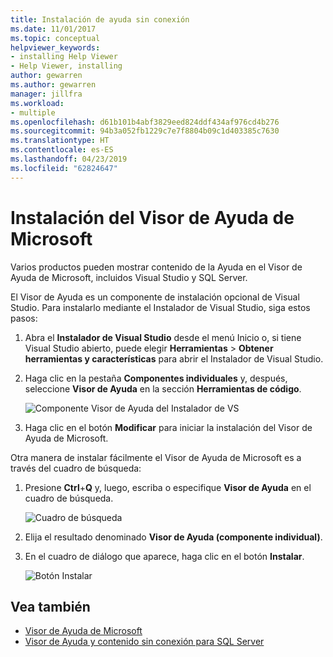 ```yaml
---
title: Instalación de ayuda sin conexión
ms.date: 11/01/2017
ms.topic: conceptual
helpviewer_keywords:
- installing Help Viewer
- Help Viewer, installing
author: gewarren
ms.author: gewarren
manager: jillfra
ms.workload:
- multiple
ms.openlocfilehash: d61b101b4abf3829eed824ddf434af976cd4b276
ms.sourcegitcommit: 94b3a052fb1229c7e7f8804b09c1d403385c7630
ms.translationtype: HT
ms.contentlocale: es-ES
ms.lasthandoff: 04/23/2019
ms.locfileid: "62824647"
---
```

# <a name="microsoft-help-viewer-installation"></a>Instalación del Visor de Ayuda de Microsoft

Varios productos pueden mostrar contenido de la Ayuda en el Visor de Ayuda de Microsoft, incluidos Visual Studio y SQL Server.

El Visor de Ayuda es un componente de instalación opcional de Visual Studio. Para instalarlo mediante el Instalador de Visual Studio, siga estos pasos:

1. Abra el **Instalador de Visual Studio** desde el menú Inicio o, si tiene Visual Studio abierto, puede elegir **Herramientas** > **Obtener herramientas y características** para abrir el Instalador de Visual Studio.

1. Haga clic en la pestaña **Componentes individuales** y, después, seleccione **Visor de Ayuda** en la sección **Herramientas de código**.

   ![Componente Visor de Ayuda del Instalador de VS](media/installation/vs-installer.png)

1. Haga clic en el botón **Modificar** para iniciar la instalación del Visor de Ayuda de Microsoft.

Otra manera de instalar fácilmente el Visor de Ayuda de Microsoft es a través del cuadro de búsqueda:

1. Presione **Ctrl**+**Q** y, luego, escriba o especifique **Visor de Ayuda** en el cuadro de búsqueda.

   ![Cuadro de búsqueda](media/installation/quick-launch.png)

1. Elija el resultado denominado **Visor de Ayuda (componente individual)**.

1. En el cuadro de diálogo que aparece, haga clic en el botón **Instalar**.

   ![Botón Instalar](media/installation/install.png)

## <a name="see-also"></a>Vea también

- [Visor de Ayuda de Microsoft](../help-viewer/overview.md)
- [Visor de Ayuda y contenido sin conexión para SQL Server](/sql/sql-server/sql-server-help-installation)